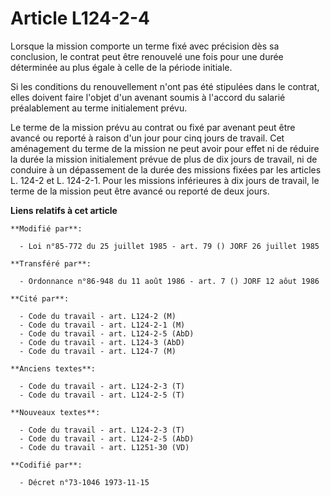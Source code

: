 # Article L124-2-4

Lorsque la mission comporte un terme fixé avec précision dès sa conclusion, le contrat peut être renouvelé une fois pour une
durée déterminée au plus égale à celle de la période initiale.

Si les conditions du renouvellement n'ont pas été stipulées dans le contrat, elles doivent faire l'objet d'un avenant soumis
à l'accord du salarié préalablement au terme initialement prévu.

Le terme de la mission prévu au contrat ou fixé par avenant peut être avancé ou reporté à raison d'un jour pour cinq jours de
travail. Cet aménagement du terme de la mission ne peut avoir pour effet ni de réduire la durée la mission initialement
prévue de plus de dix jours de travail, ni de conduire à un dépassement de la durée des missions fixées par les articles L.
124-2 et L. 124-2-1. Pour les missions inférieures à dix jours de travail, le terme de la mission peut être avancé ou reporté
de deux jours.

**Liens relatifs à cet article**

	**Modifié par**:

	  - Loi n°85-772 du 25 juillet 1985 - art. 79 () JORF 26 juillet 1985

	**Transféré par**:

	  - Ordonnance n°86-948 du 11 août 1986 - art. 7 () JORF 12 aôut 1986

	**Cité par**:

	  - Code du travail - art. L124-2 (M)
	  - Code du travail - art. L124-2-1 (M)
	  - Code du travail - art. L124-2-5 (AbD)
	  - Code du travail - art. L124-3 (AbD)
	  - Code du travail - art. L124-7 (M)

	**Anciens textes**:

	  - Code du travail - art. L124-2-3 (T)
	  - Code du travail - art. L124-2-5 (T)

	**Nouveaux textes**:

	  - Code du travail - art. L124-2-3 (T)
	  - Code du travail - art. L124-2-5 (AbD)
	  - Code du travail - art. L1251-30 (VD)

	**Codifié par**:

	  - Décret n°73-1046 1973-11-15
